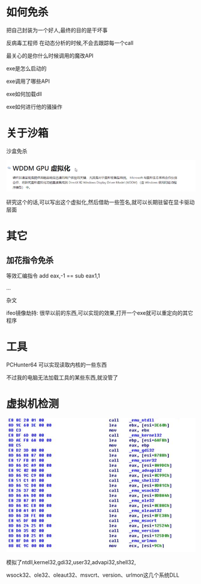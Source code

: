

# 如何免杀

把自己封装为一个好人,最终的目的是干坏事





反病毒工程师 在动态分析的时候,不会去跟踪每一个call

最关心的是你什么时候调用的魔改API

exe是怎么启动的

exe调用了哪些API

exe如何加载dll

exe如何进行他的骚操作

# 关于沙箱



沙盒免杀

![image-20230724003910466](img/image-20230724003910466.png)

研究这个的话,可以写出这个虚拟化,然后借助一些签名,就可以长期驻留在显卡驱动层面





# 其它



 



## 加花指令免杀

等效汇编指令 add eax,-1  == sub eax1,1

...



 杂文

ifeo镜像劫持: 很早以前的东西,可以实现的效果,打开一个exe就可以重定向的其它程序







# 工具

PCHunter64 可以实现读取内核的一些东西

不过我的电脑无法加载工具的某些东西,就没管了





# 虚拟机检测



![image.png](img/25c971e10e52445fa0f9111abfe1214b.png)



模拟了ntdll,kernel32,gdi32,user32,advapi32,shell32,

wsock32、ole32、oleaut32、msvcrt、version、urlmon这几个系统DLL

